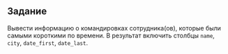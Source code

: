 ## Задание

Вывести информацию о командировках сотрудника(ов), которые были самыми короткими по времени. В результат включить столбцы `name`, `city`, `date_first`, `date_last`.